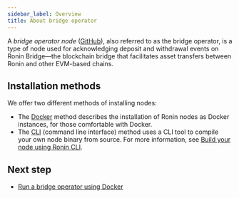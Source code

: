 ```yaml
---
sidebar_label: Overview
title: About bridge operator
---
```


A *bridge operator node* ([GitHub](https://github.com/axieinfinity/bridge-v2)), also referred to as the bridge operator, is a type of node used for acknowledging deposit and withdrawal events on Ronin Bridge—the blockchain bridge that facilitates asset transfers between Ronin and other EVM-based chains.

## Installation methods

We offer two different methods of installing nodes:

* The [Docker](/docs/tags/docker-mainnet) method describes the installation of Ronin nodes as Docker instances, for those comfortable with Docker.
* The [CLI](/docs/tags/cli) (command line interface) method uses a CLI tool to compile your own node binary from source. For more information, see [Build your node using Ronin CLI](./../node-operators/setup/cli.md).

## Next step

* [Run a bridge operator using Docker](./setup/run-bridge.md)
